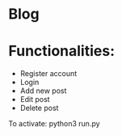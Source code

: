 # Blog


# Functionalities:
* Register account
* Login
* Add new post
* Edit post
* Delete post


To activate: python3 run.py
